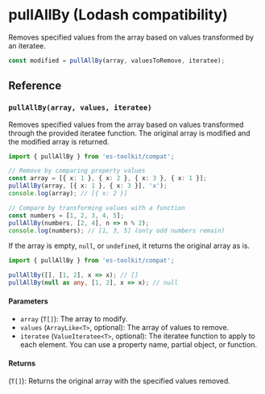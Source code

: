 # pullAllBy (Lodash compatibility)

Removes specified values from the array based on values transformed by an iteratee.

```typescript
const modified = pullAllBy(array, valuesToRemove, iteratee);
```

## Reference

### `pullAllBy(array, values, iteratee)`

Removes specified values from the array based on values transformed through the provided iteratee function. The original array is modified and the modified array is returned.

```typescript
import { pullAllBy } from 'es-toolkit/compat';

// Remove by comparing property values
const array = [{ x: 1 }, { x: 2 }, { x: 3 }, { x: 1 }];
pullAllBy(array, [{ x: 1 }, { x: 3 }], 'x');
console.log(array); // [{ x: 2 }]

// Compare by transforming values with a function
const numbers = [1, 2, 3, 4, 5];
pullAllBy(numbers, [2, 4], n => n % 2);
console.log(numbers); // [1, 3, 5] (only odd numbers remain)
```

If the array is empty, `null`, or `undefined`, it returns the original array as is.

```typescript
import { pullAllBy } from 'es-toolkit/compat';

pullAllBy([], [1, 2], x => x); // []
pullAllBy(null as any, [1, 2], x => x); // null
```

#### Parameters

- `array` (`T[]`): The array to modify.
- `values` (`ArrayLike<T>`, optional): The array of values to remove.
- `iteratee` (`ValueIteratee<T>`, optional): The iteratee function to apply to each element. You can use a property name, partial object, or function.

#### Returns

(`T[]`): Returns the original array with the specified values removed.
